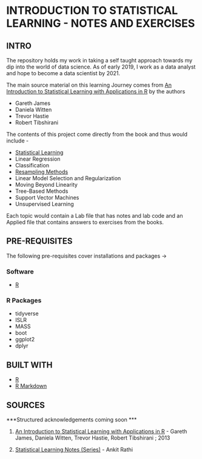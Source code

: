 # INTRODUCTION TO STATISTICAL LEARNING - NOTES AND EXERCISES


## INTRO
The repository holds my work in taking a self taught approach towards my dip into the world of data science. As of early 2019, I work as a data analyst and hope to become a data scientist by 2021.

The main source material on this learning Journey comes from [An Introduction to Statistical Learning with Applications in R] by the authors

* Gareth James
* Daniela Witten
* Trevor Hastie
* Robert Tibshirani

The contents of this project come directly from the book and thus would include -

* [Statistical Learning](https://github.com/aniruddha-panwar/ISLR/tree/master/Ch02%20-%20Statistical%20Learning)
* Linear Regression
* Classification
* [Resampling Methods](https://github.com/aniruddha-panwar/ISLR/tree/master/Ch05%20-%20Resampling%20Methods)
* Linear Model Selection and Regularization
* Moving Beyond Linearity
* Tree-Based Methods
* Support Vector Machines
* Unsupervised Learning

Each topic would contain a Lab file that has notes and lab code and an Applied file that contains answers to exercises from the books.


## PRE-REQUISITES

The following pre-requisites cover installations and packages ->

### Software
* [R](https://www.r-project.org/)

### R Packages
* tidyverse
* ISLR
* MASS
* boot
* ggplot2
* dplyr


## BUILT WITH

* [R](https://www.r-project.org/)
* [R Markdown](https://rmarkdown.rstudio.com/)


## SOURCES

***Structured acknowledgements coming soon ***

1. [An Introduction to Statistical Learning with Applications in R] - Gareth James, Daniela Witten, Trevor Hastie, Robert Tibshirani ; 2013

2. [Statistical Learning Notes (Series)](https://towardsdatascience.com/statistical-learning-notes-series-c8c218102ae0) - Ankit Rathi


[An Introduction to Statistical Learning with Applications in R]: https://www.springer.com/us/book/9781461471370
